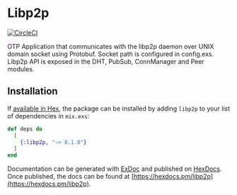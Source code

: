 # Libp2p

[![CircleCI](https://circleci.com/gh/timjp87/elixir-libp2p.svg?style=svg)](https://circleci.com/gh/timjp87/elixir-libp2p)

OTP Application that communicates with the libp2p daemon over UNIX domain socket using Protobuf. Socket path is configured in config.exs. Libp2p API is exposed in the DHT, PubSub, ConnManager and Peer modules.

## Installation

If [available in Hex](https://hex.pm/docs/publish), the package can be installed
by adding `libp2p` to your list of dependencies in `mix.exs`:

```elixir
def deps do
  [
    {:libp2p, "~> 0.1.0"}
  ]
end
```

Documentation can be generated with [ExDoc](https://github.com/elixir-lang/ex_doc)
and published on [HexDocs](https://hexdocs.pm). Once published, the docs can
be found at [https://hexdocs.pm/libp2p](https://hexdocs.pm/libp2p).

